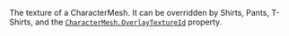 The texture of a CharacterMesh. It can be overridden by Shirts, Pants,
T-Shirts, and the [`CharacterMesh.OverlayTextureId`](https://create.roblox.com/docs/reference/engine/classes/CharacterMesh#OverlayTextureId) property.